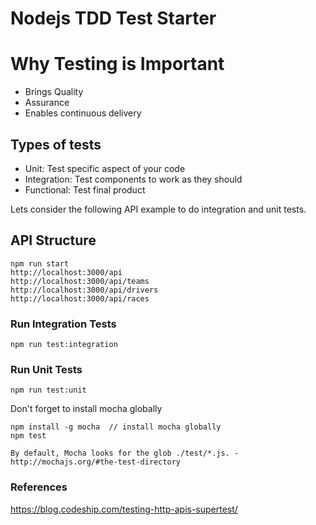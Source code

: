 # Nodejs TDD Test Starter

# Why Testing is Important

- Brings Quality
- Assurance
- Enables continuous delivery

## Types of tests

- Unit: Test specific aspect of your code
- Integration: Test components to work as they should
- Functional: Test final product

Lets consider the following API example to do integration and unit tests.

## API Structure

```
npm run start
http://localhost:3000/api
http://localhost:3000/api/teams
http://localhost:3000/api/drivers
http://localhost:3000/api/races
```

### Run Integration Tests

`npm run test:integration`


### Run Unit Tests

`npm run test:unit`


Don't forget to install mocha globally

```
npm install -g mocha  // install mocha globally
npm test
```

```
By default, Mocha looks for the glob ./test/*.js. - http://mochajs.org/#the-test-directory
```

### References

https://blog.codeship.com/testing-http-apis-supertest/
